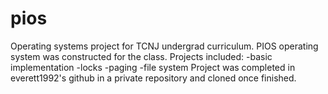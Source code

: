 pios
====

Operating systems project for TCNJ undergrad curriculum.
PIOS operating system was constructed for the class.
Projects included: -basic implementation
                   -locks
                   -paging
                   -file system
Project was completed in everett1992's github in a private repository and cloned once finished.
